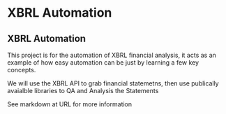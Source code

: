 XBRL Automation
================

XBRL Automation
---------------

This project is for the automation of XBRL financial analysis, it acts as an example of how easy automation can be just by learning a few key concepts.

We will use the XBRL API to grab financial statemetns, then use publically avaialble libraries to QA and Analysis the Statements

See markdown at URL for more information
